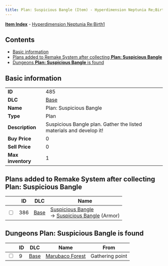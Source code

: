 ```yaml
---
title: Plan: Suspicious Bangle (Item) - Hyperdimension Neptunia Re;Birth1
---
```


[**Item Index**](/neptunia/rb1/item/index.html) - [Hyperdimension Neptunia Re;Birth1](/neptunia/rb1)

## Contents

- [Basic information](#basic-information)
- [Plans added to Remake System after collecting **Plan: Suspicious Bangle**](#plans-added-to-remake-system-after-collecting-plan-suspicious-bangle)
- [Dungeons **Plan: Suspicious Bangle** is found](#dungeons-plan-suspicious-bangle-is-found)
## Basic information

|   |   |
| -- | -- |
| **ID** | 485 |
| **DLC** | [Base](/neptunia/rb1/dlc/1-base.html) |
| **Name** | Plan: Suspicious Bangle |
| **Type** | Plan |
| **Description** | Suspicious Bangle plan. Gather the listed materials and develop it! |
| **Buy Price** | 0 |
| **Sell Price** | 0 |
| **Max inventory** | 1 |


## Plans added to Remake System after collecting **Plan: Suspicious Bangle**

|    | ID | DLC | Name |
| -- | -- | --- | ---- |
| <input type="checkbox" id="rb1-remake-1-386" class="trackbox" /> | 386 | [Base](/neptunia/rb1/dlc/1-base.html) | [Suspicious Bangle](/neptunia/rb1/remake/1-386-suspicious-bangle.html)<br /> → [Suspicious Bangle](/neptunia/rb1/item/1-2519-suspicious-bangle.html) (Armor) |


## Dungeons **Plan: Suspicious Bangle** is found

|    | ID | DLC | Name | From |
| -- | -- | --- | ---- | ---- |
| <input type="checkbox" id="rb1-dungeon-1-9" class="trackbox" /> | 9 | [Base](/neptunia/rb1/dlc/1-base.html) | [Marubaco Forest](/neptunia/rb1/dungeon/1-9-marubaco-forest.html) | Gathering point |
